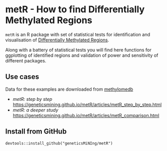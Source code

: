 # metR - How to find Differentially Methylated Regions

`metR` is an R package with set of statistical tests for identification and visualisation 
  of [Differentially Methylated Regions](https://en.wikipedia.org/wiki/Differentially_methylated_regions). 
  
Along with a battery of statistical 
  tests you will find here functions for ggplotting of identified regions 
  and validation of power and sensitivity of different packages.


## Use cases

Data for these examples are downloaded from [methylomedb](http://www.neuroepigenomics.org/methylomedb/download.html)

* *metR: step by step* https://geneticsmining.github.io/metR/articles/metR_step_by_step.html
* *metR: a deeper study* https://geneticsmining.github.io/metR/articles/metR_comparison.html

## Install from GitHub

```
devtools::install_github("geneticsMiNIng/metR")
```


